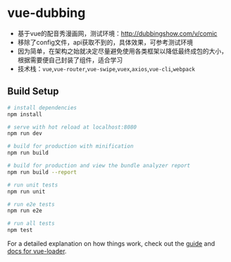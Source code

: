 # vue-dubbing

- 基于vue的配音秀漫画网，测试环境：http://dubbingshow.com/v/comic
- 移除了config文件，api获取不到的，具体效果，可参考测试环境
- 因为简单，在架构之始就决定尽量避免使用各类框架以降低最终成包的大小，根据需要便自己封装了组件，适合学习
- 技术栈：`vue`,`vue-router`,`vue-swipe`,`vuex`,`axios`,`vue-cli`,`webpack`

## Build Setup

``` bash
# install dependencies
npm install

# serve with hot reload at localhost:8080
npm run dev

# build for production with minification
npm run build

# build for production and view the bundle analyzer report
npm run build --report

# run unit tests
npm run unit

# run e2e tests
npm run e2e

# run all tests
npm test
```

For a detailed explanation on how things work, check out the [guide](http://vuejs-templates.github.io/webpack/) and [docs for vue-loader](http://vuejs.github.io/vue-loader).

